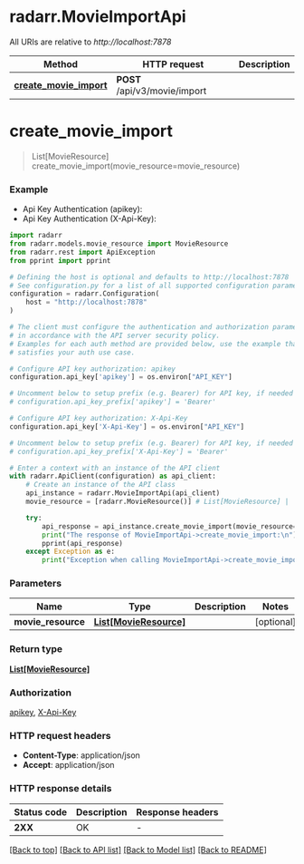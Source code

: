 # radarr.MovieImportApi

All URIs are relative to *http://localhost:7878*

Method | HTTP request | Description
------------- | ------------- | -------------
[**create_movie_import**](MovieImportApi.md#create_movie_import) | **POST** /api/v3/movie/import | 


# **create_movie_import**
> List[MovieResource] create_movie_import(movie_resource=movie_resource)

### Example

* Api Key Authentication (apikey):
* Api Key Authentication (X-Api-Key):

```python
import radarr
from radarr.models.movie_resource import MovieResource
from radarr.rest import ApiException
from pprint import pprint

# Defining the host is optional and defaults to http://localhost:7878
# See configuration.py for a list of all supported configuration parameters.
configuration = radarr.Configuration(
    host = "http://localhost:7878"
)

# The client must configure the authentication and authorization parameters
# in accordance with the API server security policy.
# Examples for each auth method are provided below, use the example that
# satisfies your auth use case.

# Configure API key authorization: apikey
configuration.api_key['apikey'] = os.environ["API_KEY"]

# Uncomment below to setup prefix (e.g. Bearer) for API key, if needed
# configuration.api_key_prefix['apikey'] = 'Bearer'

# Configure API key authorization: X-Api-Key
configuration.api_key['X-Api-Key'] = os.environ["API_KEY"]

# Uncomment below to setup prefix (e.g. Bearer) for API key, if needed
# configuration.api_key_prefix['X-Api-Key'] = 'Bearer'

# Enter a context with an instance of the API client
with radarr.ApiClient(configuration) as api_client:
    # Create an instance of the API class
    api_instance = radarr.MovieImportApi(api_client)
    movie_resource = [radarr.MovieResource()] # List[MovieResource] |  (optional)

    try:
        api_response = api_instance.create_movie_import(movie_resource=movie_resource)
        print("The response of MovieImportApi->create_movie_import:\n")
        pprint(api_response)
    except Exception as e:
        print("Exception when calling MovieImportApi->create_movie_import: %s\n" % e)
```



### Parameters


Name | Type | Description  | Notes
------------- | ------------- | ------------- | -------------
 **movie_resource** | [**List[MovieResource]**](MovieResource.md)|  | [optional] 

### Return type

[**List[MovieResource]**](MovieResource.md)

### Authorization

[apikey](../README.md#apikey), [X-Api-Key](../README.md#X-Api-Key)

### HTTP request headers

 - **Content-Type**: application/json
 - **Accept**: application/json

### HTTP response details

| Status code | Description | Response headers |
|-------------|-------------|------------------|
**2XX** | OK |  -  |

[[Back to top]](#) [[Back to API list]](../README.md#documentation-for-api-endpoints) [[Back to Model list]](../README.md#documentation-for-models) [[Back to README]](../README.md)

